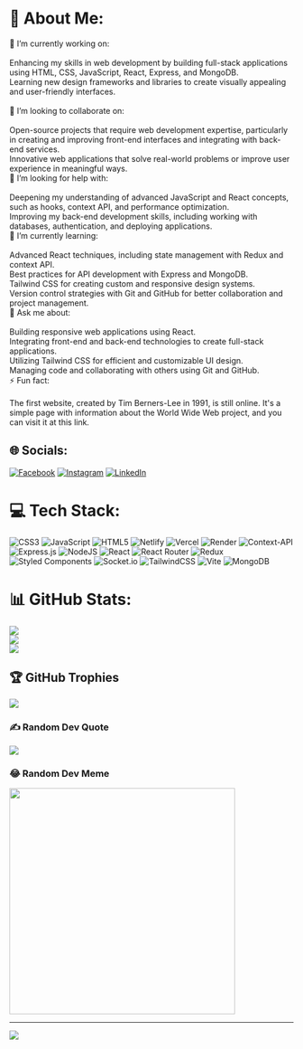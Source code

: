 # 💫 About Me:
🔭 I’m currently working on:<br><br>Enhancing my skills in web development by building full-stack applications using HTML, CSS, JavaScript, React, Express, and MongoDB.<br>Learning new design frameworks and libraries to create visually appealing and user-friendly interfaces.<br><br>👯 I’m looking to collaborate on:<br><br>Open-source projects that require web development expertise, particularly in creating and improving front-end interfaces and integrating with back-end services.<br>Innovative web applications that solve real-world problems or improve user experience in meaningful ways.<br>🤝 I’m looking for help with:<br><br>Deepening my understanding of advanced JavaScript and React concepts, such as hooks, context API, and performance optimization.<br>Improving my back-end development skills, including working with databases, authentication, and deploying applications.<br>🌱 I’m currently learning:<br><br>Advanced React techniques, including state management with Redux and context API.<br>Best practices for API development with Express and MongoDB.<br>Tailwind CSS for creating custom and responsive design systems.<br>Version control strategies with Git and GitHub for better collaboration and project management.<br>💬 Ask me about:<br><br>Building responsive web applications using React.<br>Integrating front-end and back-end technologies to create full-stack applications.<br>Utilizing Tailwind CSS for efficient and customizable UI design.<br>Managing code and collaborating with others using Git and GitHub.<br>⚡ Fun fact:<br><br>The first website, created by Tim Berners-Lee in 1991, is still online. It's a simple page with information about the World Wide Web project, and you can visit it at this link.


## 🌐 Socials:
[![Facebook](https://img.shields.io/badge/Facebook-%231877F2.svg?logo=Facebook&logoColor=white)](https://www.facebook.com/vickey.samta/) [![Instagram](https://img.shields.io/badge/Instagram-%23E4405F.svg?logo=Instagram&logoColor=white)](https://instagram.com/nomadic_vickey) [![LinkedIn](https://img.shields.io/badge/LinkedIn-%230077B5.svg?logo=linkedin&logoColor=white)](https://www.linkedin.com/in/dharmender-singh/) 

# 💻 Tech Stack:
![CSS3](https://img.shields.io/badge/css3-%231572B6.svg?style=for-the-badge&logo=css3&logoColor=white) ![JavaScript](https://img.shields.io/badge/javascript-%23323330.svg?style=for-the-badge&logo=javascript&logoColor=%23F7DF1E) ![HTML5](https://img.shields.io/badge/html5-%23E34F26.svg?style=for-the-badge&logo=html5&logoColor=white) ![Netlify](https://img.shields.io/badge/netlify-%23000000.svg?style=for-the-badge&logo=netlify&logoColor=#00C7B7) ![Vercel](https://img.shields.io/badge/vercel-%23000000.svg?style=for-the-badge&logo=vercel&logoColor=white) ![Render](https://img.shields.io/badge/Render-%46E3B7.svg?style=for-the-badge&logo=render&logoColor=white) ![Context-API](https://img.shields.io/badge/Context--Api-000000?style=for-the-badge&logo=react) ![Express.js](https://img.shields.io/badge/express.js-%23404d59.svg?style=for-the-badge&logo=express&logoColor=%2361DAFB) ![NodeJS](https://img.shields.io/badge/node.js-6DA55F?style=for-the-badge&logo=node.js&logoColor=white) ![React](https://img.shields.io/badge/react-%2320232a.svg?style=for-the-badge&logo=react&logoColor=%2361DAFB) ![React Router](https://img.shields.io/badge/React_Router-CA4245?style=for-the-badge&logo=react-router&logoColor=white) ![Redux](https://img.shields.io/badge/redux-%23593d88.svg?style=for-the-badge&logo=redux&logoColor=white) ![Styled Components](https://img.shields.io/badge/styled--components-DB7093?style=for-the-badge&logo=styled-components&logoColor=white) ![Socket.io](https://img.shields.io/badge/Socket.io-black?style=for-the-badge&logo=socket.io&badgeColor=010101) ![TailwindCSS](https://img.shields.io/badge/tailwindcss-%2338B2AC.svg?style=for-the-badge&logo=tailwind-css&logoColor=white) ![Vite](https://img.shields.io/badge/vite-%23646CFF.svg?style=for-the-badge&logo=vite&logoColor=white) ![MongoDB](https://img.shields.io/badge/MongoDB-%234ea94b.svg?style=for-the-badge&logo=mongodb&logoColor=white)
# 📊 GitHub Stats:
![](https://github-readme-stats.vercel.app/api?username=samta1997&theme=dark&hide_border=false&include_all_commits=true&count_private=true)<br/>
![](https://github-readme-streak-stats.herokuapp.com/?user=samta1997&theme=dark&hide_border=false)<br/>
![](https://github-readme-stats.vercel.app/api/top-langs/?username=samta1997&theme=dark&hide_border=false&include_all_commits=true&count_private=true&layout=compact)

## 🏆 GitHub Trophies
![](https://github-profile-trophy.vercel.app/?username=samta1997&theme=radical&no-frame=false&no-bg=false&margin-w=4)

### ✍️ Random Dev Quote
![](https://quotes-github-readme.vercel.app/api?type=horizontal&theme=tokyonight)

### 😂 Random Dev Meme
<img src='https://memer-new.vercel.app/' style="height: 400px;"/>

---
[![](https://visitcount.itsvg.in/api?id=samta1997&icon=5&color=8)](https://visitcount.itsvg.in)

<!-- Proudly created with GPRM ( https://gprm.itsvg.in ) -->
